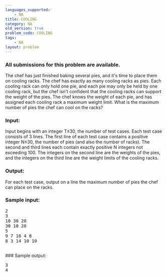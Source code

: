 ```yaml
---
languages_supported:
    - NA
title: COOLING
category: NA
old_version: true
problem_code: COOLING
tags:
    - NA
layout: problem
---
```

###  All submissions for this problem are available. 

The chef has just finished baking several pies, and it's time to place them on cooling racks. The chef has exactly as many cooling racks as pies. Each cooling rack can only hold one pie, and each pie may only be held by one cooling rack, but the chef isn't confident that the cooling racks can support the weight of the pies. The chef knows the weight of each pie, and has assigned each cooling rack a maximum weight limit. What is the maximum number of pies the chef can cool on the racks?

### Input:

Input begins with an integer T≤30, the number of test cases. Each test case consists of 3 lines. The first line of each test case contains a positive integer N≤30, the number of pies (and also the number of racks). The second and third lines each contain exactly positive N integers not exceeding 100. The integers on the second line are the weights of the pies, and the integers on the third line are the weight limits of the cooling racks.

### Output:

For each test case, output on a line the maximum number of pies the chef can place on the racks.

### Sample input:

<pre>2
3
10 30 20
30 10 20
5
9 7 16 4 8
8 3 14 10 10
 
</pre>### Sample output:
<pre>3
4
 
</pre>